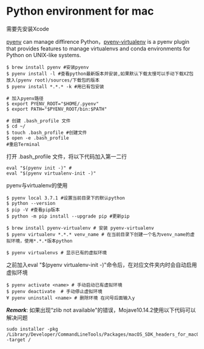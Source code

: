 # Python environment for mac

需要先安装Xcode

[pyenv](https://github.com/pyenv/pyenv) can manage diffirence Python，[pyenv-virtualenv](https://github.com/pyenv/pyenv-virtualenv) is a pyenv plugin that provides features to manage virtualenvs and conda environments for Python on UNIX-like systems.

```
$ brew install pyenv #安装pyenv
$ pyenv install -l #查看python最新版本并安装,如果默认下载太慢可以手动下载XZ包放入(pyenv root)/sources/下载包的版本
$ pyenv install *.*.* -k #用已有包安装 

# 加入pyenv路径
$ export PYENV_ROOT="$HOME/.pyenv"
$ export PATH="$PYENV_ROOT/bin:$PATH"

# 创建 .bash_profile 文件
$ cd ~/
$ touch .bash_profile #创建文件
$ open -e .bash_profile 
#重启Terminal
```
打开 .bash_profile 文件，将以下代码加入第一二行
```
eval "$(pyenv init -)" # 
eval "$(pyenv virtualenv-init -)"
```

pyenv与virtualenv的使用
```
$ pyenv local 3.7.1 #设置当前目录下的默认python
$ python --version
$ pip -V #查看pip版本
$ python -m pip install --upgrade pip #更新pip

$ brew install pyenv-virtualenv # 安装 pyenv-virtualenv
$ pyenv virtualenv *.*.* venv_name # 在当前目录下创建一个名为venv_name的虚拟环境，使用*.*.*版本python

$ pyenv virtualenvs # 显示已有的虚拟环境
```

之前加入eval "$(pyenv virtualenv-init -)"命令后，在对应文件夹内时会自动启用虚拟环境
```
$ pyenv activate <name> # 手动启动已有虚拟环境
$ pyenv deactivate  # 手动停止虚拟环境
¥ pyenv uninstall <name> # 删除环境 在问号后面输入y
```

***Remark***: 如果出现“zlib not available"的错误，Mojave10.14.2使用以下代码可以解决问题

```
sudo installer -pkg /Library/Developer/CommandLineTools/Packages/macOS_SDK_headers_for_macOS_10.14.pkg -target /
```

